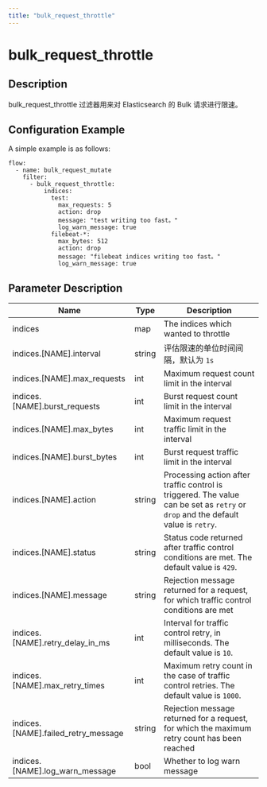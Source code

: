 ```yaml
---
title: "bulk_request_throttle"
---
```


# bulk_request_throttle

## Description

bulk_request_throttle 过滤器用来对 Elasticsearch 的 Bulk 请求进行限速。

## Configuration Example

A simple example is as follows:

```
flow:
  - name: bulk_request_mutate
    filter:
      - bulk_request_throttle:
          indices:
            test:
              max_requests: 5
              action: drop
              message: "test writing too fast。"
              log_warn_message: true
            filebeat-*:
              max_bytes: 512
              action: drop
              message: "filebeat indices writing too fast。"
              log_warn_message: true
```

## Parameter Description

| Name                                | Type   | Description                                                                                                                       |
| ----------------------------------- | ------ | --------------------------------------------------------------------------------------------------------------------------------- |
| indices                             | map    | The indices which wanted to throttle                                                                                              |
| indices.[NAME].interval             | string | 评估限速的单位时间间隔，默认为 `1s`                                                                                               |
| indices.[NAME].max_requests         | int    | Maximum request count limit in the interval                                                                                       |
| indices.[NAME].burst_requests       | int    | Burst request count limit in the interval                                                                                         |
| indices.[NAME].max_bytes            | int    | Maximum request traffic limit in the interval                                                                                     |
| indices.[NAME].burst_bytes          | int    | Burst request traffic limit in the interval                                                                                       |
| indices.[NAME].action               | string | Processing action after traffic control is triggered. The value can be set as `retry` or `drop` and the default value is `retry`. |
| indices.[NAME].status               | string | Status code returned after traffic control conditions are met. The default value is `429`.                                        |
| indices.[NAME].message              | string | Rejection message returned for a request, for which traffic control conditions are met                                            |
| indices.[NAME].retry_delay_in_ms    | int    | Interval for traffic control retry, in milliseconds. The default value is `10`.                                                   |
| indices.[NAME].max_retry_times      | int    | Maximum retry count in the case of traffic control retries. The default value is `1000`.                                          |
| indices.[NAME].failed_retry_message | string | Rejection message returned for a request, for which the maximum retry count has been reached                                      |
| indices.[NAME].log_warn_message     | bool   | Whether to log warn message                                                                                                       |
